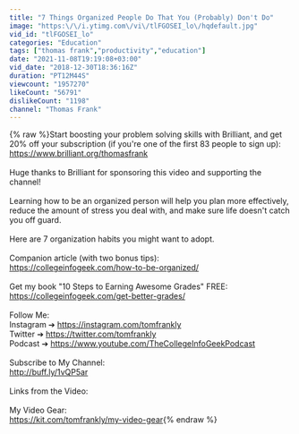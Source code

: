 ```yaml
---
title: "7 Things Organized People Do That You (Probably) Don't Do"
image: "https:\/\/i.ytimg.com\/vi\/tlFGOSEI_lo\/hqdefault.jpg"
vid_id: "tlFGOSEI_lo"
categories: "Education"
tags: ["thomas frank","productivity","education"]
date: "2021-11-08T19:19:08+03:00"
vid_date: "2018-12-30T18:36:16Z"
duration: "PT12M44S"
viewcount: "1957270"
likeCount: "56791"
dislikeCount: "1198"
channel: "Thomas Frank"
---
```

{% raw %}Start boosting your problem solving skills with Brilliant, and get 20% off your subscription (if you're one of the first 83 people to sign up): <a rel="nofollow" target="blank" href="https://www.brilliant.org/thomasfrank">https://www.brilliant.org/thomasfrank</a><br /><br />Huge thanks to Brilliant for sponsoring this video and supporting the channel!<br /><br />Learning how to be an organized person will help you plan more effectively, reduce the amount of stress you deal with, and make sure life doesn't catch you off guard.<br /><br />Here are 7 organization habits you might want to adopt.<br /><br />Companion article (with two bonus tips):<br /><a rel="nofollow" target="blank" href="https://collegeinfogeek.com/how-to-be-organized/">https://collegeinfogeek.com/how-to-be-organized/</a><br /><br />Get my book &quot;10 Steps to Earning Awesome Grades&quot; FREE: <br /><a rel="nofollow" target="blank" href="https://collegeinfogeek.com/get-better-grades/">https://collegeinfogeek.com/get-better-grades/</a><br /><br />Follow Me:<br />Instagram ➔ <a rel="nofollow" target="blank" href="https://instagram.com/tomfrankly">https://instagram.com/tomfrankly</a><br />Twitter ➔ <a rel="nofollow" target="blank" href="https://twitter.com/tomfrankly">https://twitter.com/tomfrankly</a><br />Podcast ➔ <a rel="nofollow" target="blank" href="https://www.youtube.com/TheCollegeInfoGeekPodcast">https://www.youtube.com/TheCollegeInfoGeekPodcast</a><br /><br />Subscribe to My Channel:<br /><a rel="nofollow" target="blank" href="http://buff.ly/1vQP5ar">http://buff.ly/1vQP5ar</a><br /><br />Links from the Video:<br /><br />My Video Gear:<br /><a rel="nofollow" target="blank" href="https://kit.com/tomfrankly/my-video-gear">https://kit.com/tomfrankly/my-video-gear</a>{% endraw %}
